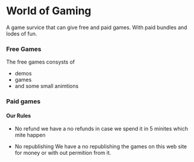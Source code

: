 # World of Gaming

A game survice that can give 
free and paid games. With paid
bundles and lodes of fun. 

### Free Games

The free games consysts of

- demos
- games
- and some small animtions

### Paid games 



#### Our Rules

- No refund
we have a no refunds in case we
spend it in 5 minites which mite 
happen

- No republishing
We have a no republishing 
the games on this web site for money
or with out permition from it.
